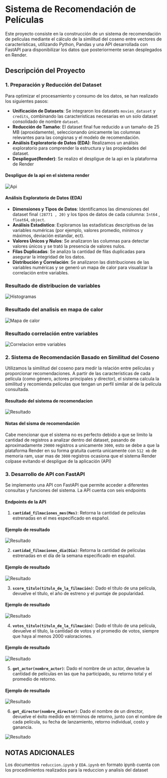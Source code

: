 # Sistema de Recomendación de Películas

Este proyecto consiste en la construcción de un sistema de recomendación de películas mediante el cálculo de la similitud del coseno entre vectores de características, utilizando Python, Pandas y una API desarrollada con FastAPI para disponibilizar los datos que posteriormente seran desplegados en Render.

## Descripción del Proyecto

### 1. Preparación y Reducción del Dataset
Para optimizar el procesamiento y consumo de los datos, se han realizado los siguientes pasos:

- **Unificación de Datasets**: Se integraron los datasets `movies_dataset` y `credits`, combinando las características necesarias en un solo dataset consolidado de nombre `dataset`.
- **Reducción de Tamaño**: El dataset final fue reducido a un tamaño de 25 MB (aproxidamente), seleccionando únicamente las columnas relevantes para las congisnas y el modelo de recomendación.
- **Análisis Exploratorio de Datos (EDA)**: Realizamos un análisis exploratorio para comprender la estructura y las propiedades del dataset.
- **Despliegue(Render)**: Se realizo el despligue de la api en la plataforma de Render

#### Despligue de la api en el sistema render

 ![Api](Imagenes/FastApi.png)

#### Análisis Exploratorio de Datos (EDA)
- **Dimensiones y Tipos de Datos**: Identificamos las dimensiones del dataset final `(28771 , 20)` y los tipos de datos de cada columna: `Int64` , `float64`, `object`.
- **Análisis Estadístico**: Exploramos las estadísticas descriptivas de las variables numéricas (por ejemplo, valores promedio, mínimos y máximos, deviación estandar, ect).
- **Valores Únicos y Nulos**: Se analizaron las columnas para detectar valores únicos y se trató la presencia de valores nulos.
- **Filas Duplicadas**: Se analizo la cantidad de filas duplicadas para asegurar la integridad de los datos.
- **Distribución y Correlación**: Se analizaron las distribuciones de las variables numéricas y se generó un mapa de calor para visualizar la correlación entre variables.

### Resultado de distribucion de variables

  ![Histogramas](Imagenes/Histogramas.png)

### Resultado del analisis en mapa de calor

  ![Mapa de calor](Imagenes/mapacalor.png)

### Resultado correlación entre variables
  ![Correlacion entre variables](Imagenes/Correlacion.png)

  
### 2. Sistema de Recomendación Basado en Similitud del Coseno
Utilizamos la similitud del coseno para medir la relación entre películas y proporcionar recomendaciones. A partir de las características de cada película (como género, actores principales y director), el sistema calcula la similitud y recomienda películas que tengan un perfil similar al de la película consultada.

#### Resultado del sistema de recomendacion

 ![Resultado](Imagenes/Recomendacion.png)

#### Notas del sisma de recomendación
Cabe mencionar que el sistema no es perfecto debido a que se limito la cantidad de registros a analizar dentro del dataset, pasando de aproximadamente `29000` registros a unicamente `3000`, esto se debe a que la plataforma Render en su forma gratuita cuenta unicamente con `512 mb` de memoria ram, usar mas de `3000` registros ocasiona que el sistema Render colpase evitando el despligue de la aplicación (API) 

### 3. Desarrollo de API con FastAPI
Se implemento una API con FastAPI que permite acceder a diferentes consultas y funciones del sistema. La API cuenta con seis endpoints

#### Endpoints de la API
1. **`cantidad_filmaciones_mes(Mes)`**: Retorna la cantidad de películas estrenadas en el mes especificado en español.
#### Ejemplo de resultado
 ![Resultado](Imagenes/Mes.png)
  
2. **`cantidad_filmaciones_dia(Dia)`**: Retorna la cantidad de películas estrenadas en el día de la semana especificado en español.
#### Ejemplo de resultado
 ![Resultado](Imagenes/Dia.png)
   
3. **`score_titulo(titulo_de_la_filmación)`**: Dado el título de una película, devuelve el título, el año de estreno y el puntaje de popularidad.
#### Ejemplo de resultado
 ![Resultado](Imagenes/Score.png)

4. **`votos_titulo(titulo_de_la_filmación)`**: Dado el título de una película, devuelve el título, la cantidad de votos y el promedio de votos, siempre que haya al menos 2000 valoraciones.
#### Ejemplo de resultado
 ![Resultado](Imagenes/Votos.png)

5. **`get_actor(nombre_actor)`**: Dado el nombre de un actor, devuelve la cantidad de películas en las que ha participado, su retorno total y el promedio de retorno.
#### Ejemplo de resultado
 ![Resultado](Imagenes/Actor.png)
   
6. **`get_director(nombre_director)`**: Dado el nombre de un director, devuelve el éxito medido en términos de retorno, junto con el nombre de cada película, su fecha de lanzamiento, retorno individual, costo y ganancia.

 ![Resultado](Imagenes/Director.png)

## NOTAS ADICIONALES 
Los documentos  `reduccion.ipynb` y `EDA.ipynb` en formato ipynb cuenta con los procedimientos realizados para la reduccion y analisis del dataset
